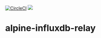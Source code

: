[![CircleCI](https://circleci.com/gh/gavinzhou/alpine-influxdb-relay.svg?style=svg)](https://circleci.com/gh/gavinzhou/alpine-influxdb-relay)
[![](https://imagelayers.io/badge/orangesys/alpine-influxdb-relay:1.0.svg)](https://imagelayers.io/?images=orangesys/alpine-influxdb-relay:1.0 'Get your own badge on imagelayers.io')
# alpine-influxdb-relay
